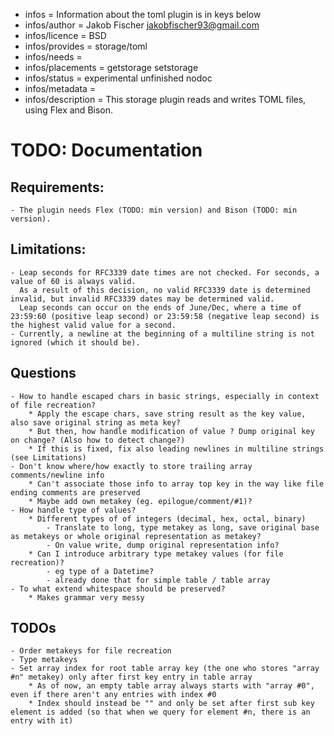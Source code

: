 - infos = Information about the toml plugin is in keys below
- infos/author = Jakob Fischer <jakobfischer93@gmail.com>
- infos/licence = BSD
- infos/provides = storage/toml
- infos/needs =
- infos/placements = getstorage setstorage
- infos/status = experimental unfinished nodoc
- infos/metadata =
- infos/description = This storage plugin reads and writes TOML files, using Flex and Bison.

# TODO: Documentation


## Requirements:
    - The plugin needs Flex (TODO: min version) and Bison (TODO: min version).

## Limitations:
    - Leap seconds for RFC3339 date times are not checked. For seconds, a value of 60 is always valid.
      As a result of this decision, no valid RFC3339 date is determined invalid, but invalid RFC3339 dates may be determined valid.
      Leap seconds can occur on the ends of June/Dec, where a time of 23:59:60 (positive leap second) or 23:59:58 (negative leap second) is the highest valid value for a second.
    - Currently, a newline at the beginning of a multiline string is not ignored (which it should be).

## Questions
    - How to handle escaped chars in basic strings, especially in context of file recreation?
        * Apply the escape chars, save string result as the key value, also save original string as meta key?
        * But then, how handle modification of value ? Dump original key on change? (Also how to detect change?)
		* If this is fixed, fix also leading newlines in multiline strings (see Limitations)
    - Don't know where/how exactly to store trailing array comments/newline info
        * Can't associate those info to array top key in the way like file ending comments are preserved
        * Maybe add own metakey (eg. epilogue/comment/#1)?
    - How handle type of values?
        * Different types of of integers (decimal, hex, octal, binary)
            - Translate to long, type metakey as long, save original base as metakeys or whole original representation as metakey?
            - On value write, dump original representation info?
        * Can I introduce arbitrary type metakey values (for file recreation)?
            - eg type of a Datetime?
            - already done that for simple table / table array
    - To what extend whitespace should be preserved?
        * Makes grammar very messy

## TODOs
    - Order metakeys for file recreation
    - Type metakeys
	- Set array index for root table array key (the one who stores "array #n" metakey) only after first key entry in table array
		* As of now, an empty table array always starts with "array #0", even if there aren't any entries with index #0
		* Index should instead be "" and only be set after first sub key element is added (so that when we query for element #n, there is an entry with it)
